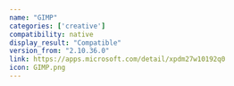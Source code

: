 ```yaml
---
name: "GIMP"
categories: ['creative']
compatibility: native
display_result: "Compatible"
version_from: "2.10.36.0"
link: https://apps.microsoft.com/detail/xpdm27w10192q0
icon: GIMP.png
---
```


